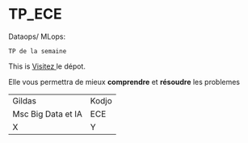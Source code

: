 # TP_ECE
<p>Dataops/ MLops:</p>

<pre><code>TP de la semaine</code></pre>

<p>This is <a href="https://github.com/Gildasko/TP_ECE" title="TP_ECE">Visitez </a> le dépot.</p>
<p>Elle vous permettra de mieux <b>comprendre</b> et <strong>résoudre</strong> les problemes</p>

<table>
    <tr>
        <td>Gildas</td>
        <td>Kodjo</td>
    </tr>
    <tr>
        <td>Msc Big Data et IA</td>
        <td>ECE</td>
    </tr>
    <tr>
        <td>X</td>
        <td>Y</td>
    </tr>
</table>
